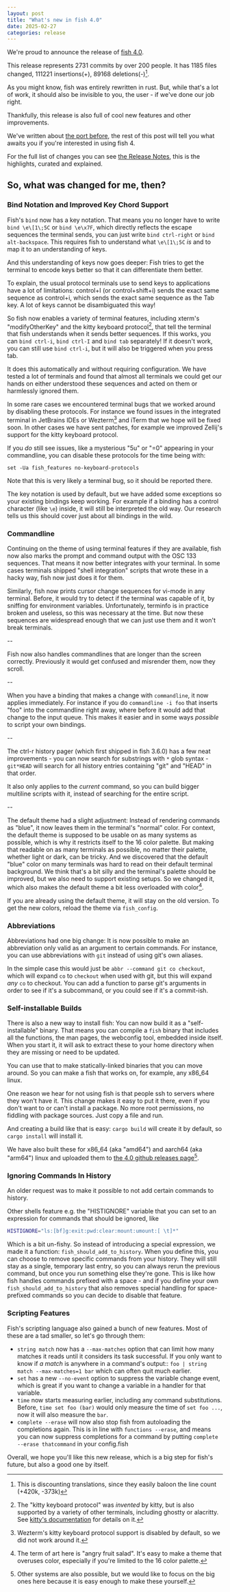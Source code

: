 ```yaml
---
layout: post
title: "What's new in fish 4.0"
date: 2025-02-27
categories: release
---
```


We're proud to announce the release of [fish 4.0](https://github.com/fish-shell/fish-shell/releases/tag/4.0.0).

This release represents 2731 commits by over 200 people.
It has 1185 files changed, 111221 insertions(+), 89168 deletions(-)[^linecount].

As you might know, fish was entirely rewritten in rust. But, while that's a lot of work, it should also be invisible to you, the user - if we've done our job right.

Thankfully, this release is also full of cool new features and other improvements.

We've written about [the port before](../rustport/index.html), the rest of this post will tell you what awaits you if you're interested in using fish 4.

For the full list of changes you can see [the Release Notes](https://fishshell.com/docs/4.0/relnotes.html), this is the highlights, curated and explained.

## So, what was changed for me, then?

### Bind Notation and Improved Key Chord Support

Fish's `bind` now has a key notation. That means you no longer have to write `bind \e\[1\;5C` or `bind \e\x7F`, which directly reflects the escape sequences the terminal sends, you can just write `bind ctrl-right` or `bind alt-backspace`. This requires fish to understand what `\e\[1\;5C` *is* and to map it to an understanding of keys.

And this understanding of keys now goes deeper: Fish tries to get the terminal to encode keys better so that it can differentiate them better.

To explain, the usual protocol terminals use to send keys to applications have a lot of limitations: control+I (or control+shift+i) sends the exact same sequence as control+i, which sends the exact same sequence as the Tab key. A lot of keys cannot be disambiguated this way!

So fish now enables a variety of terminal features, including xterm's "modifyOtherKey" and the kitty keyboard protocol[^kkp], that tell the terminal that fish understands when it sends better sequences. If this works, you can `bind ctrl-i`, `bind ctrl-I` and `bind tab` separately! If it doesn't work, you can still use `bind ctrl-i`, but it will also be triggered when you press tab.

It does this automatically and without requiring configuration. We have tested a lot of terminals and found that almost all terminals we could get our hands on either understood these sequences and acted on them or harmlessly ignored them.

In some rare cases we encountered terminal bugs that we worked around by disabling these protocols. For instance we found issues in the integrated terminal in JetBrains IDEs or Wezterm[^wezterm] and iTerm that we hope will be fixed soon. In other cases we have sent patches, for example we improved Zellij's support for the kitty keyboard protocol.

If you *do* still see issues, like a mysterious "5u" or "=0" appearing in your commandline, you can disable these protocols for the time being with:

```fish
set -Ua fish_features no-keyboard-protocols
```

Note that this is very likely a terminal bug, so it should be reported there.

The key notation is used by default, but we have added some exceptions so your existing bindings keep working. For example if a binding has a control character (like `\e`) inside, it will still be interpreted the old way. Our research tells us this should cover just about all bindings in the wild.

### Commandline

Continuing on the theme of using terminal features if they are available, fish now also marks the prompt and command output with the OSC 133 sequences. That means it now better integrates with your terminal. In some cases terminals shipped "shell integration" scripts that wrote these in a hacky way, fish now just does it for them.

Similarly, fish now prints cursor change sequences for vi-mode in any terminal. Before, it would try to detect if the terminal was capable of it,
by sniffing for environment variables. Unfortunately, terminfo is in practice broken and useless, so this was necessary at the time.
But now these sequences are widespread enough that we can just use them and it won't break terminals.

--

Fish now also handles commandlines that are longer than the screen correctly. Previously it would get confused and misrender them, now they scroll.

--

When you have a binding that makes a change with `commandline`, it now applies immediately. For instance if you do `commandline -i foo` that inserts "foo" into the commandline right away, where before it would add that change to the input queue. This makes it easier and in some ways *possible* to script your own bindings.

--

The ctrl-r history pager (which first shipped in fish 3.6.0) has a few neat improvements - you can now search for substrings with `*` glob syntax - `git*HEAD` will search for all history entries containing "git" and "HEAD" in that order. 

It also only applies to the *current* command, so you can build bigger multiline scripts with it, instead of searching for the entire script.

--

The default theme had a slight adjustment: Instead of rendering commands as "blue", it now leaves them in the terminal's "normal" color.
For context, the default theme is supposed to be usable on as many systems as possible, which is why it restricts itself to the 16 color palette.
But making that readable on as many terminals as possible, no matter their palette, whether light or dark,
can be tricky. And we discovered that the default "blue" color on many terminals was hard to read on their default terminal background.
We think that's a bit silly and the terminal's palette should be improved, but we also need to support existing setups.
So we changed it, which also makes the default theme a bit less overloaded with color[^salad].

If you are already using the default theme, it will stay on the old version. To get the new colors, reload the theme via `fish_config`.

### Abbreviations

Abbreviations had one big change: It is now possible to make an abbreviation only valid as an argument to certain commands.
For instance, you can use abbreviations with `git` instead of using git's own aliases.

In the simple case this would just be `abbr --command git co checkout`, which will expand `co` to `checkout` when used with git,
but this will expand *any* `co` to checkout. You can add a function to parse git's arguments in order to see if it's a subcommand,
or you could see if it's a commit-ish. 

### Self-installable Builds

There is also a new way to install fish: You can now build it as a "self-installable" binary.
That means you can compile a `fish` binary that includes all the functions, the man pages, the webconfig tool, embedded inside itself.
When you start it, it will ask to extract these to your home directory when they are missing or need to be updated.

You can use that to make statically-linked binaries that you can move around. So you can make a fish that works on, for example, any x86_64 linux.

One reason we hear for not using fish is that people ssh to servers where they won't have it.
This change makes it easy to put it there, even if you don't want to or can't install a package. No more root permissions,
no fiddling with package sources. Just copy a file and run.

And creating a build like that is easy: `cargo build` will create it by default, so `cargo install` will install it.

We have also built these for x86_64 (aka "amd64") and aarch64 (aka "arm64") linux and uploaded them to [the 4.0 github releases page](https://github.com/fish-shell/fish-shell/releases/tag/4.0.0)[^staticbuilds].


### Ignoring Commands In History

An older request was to make it possible to not add certain commands to history.

Other shells feature e.g. the "HISTIGNORE" variable that you can set to an expression for commands that should be ignored, like

```bash
HISTIGNORE="ls:[bf]g:exit:pwd:clear:mount:umount:[ \t]*"
```

Which is a bit un-fishy. So instead of introducing a special expression, we made it a function: `fish_should_add_to_history`. When you define this, you 
can choose to remove specific commands from your history. They will still stay as a single, temporary last entry, so you can always rerun the previous command,
but once you run something else they're gone. This is like how fish handles commands prefixed with a space - and if you define your own `fish_should_add_to_history`
that also removes special handling for space-prefixed commands so you can decide to disable that feature.

### Scripting Features

Fish's scripting language also gained a bunch of new features. Most of these are a tad smaller, so let's go through them:

- `string match` now has a `--max-matches` option that can limit how many matches it reads until it considers its task successful. If you only want to know if *a match* is anywhere in a command's output::
  `foo | string match --max-matches=1 bar`
  which can often quit much earlier.
- `set` has a new `--no-event` option to suppress the variable change event, which is great if you want to change a variable in a handler for that variable.
- `time` now starts measuring earlier, including any command substitutions.
  Before, `time set foo (bar)` would only measure the time of `set foo ...`, now it will also measure the `bar`.
- `complete --erase` will now also stop fish from autoloading the completions again.
  This is in line with `functions --erase`, and means you can now suppress completions for a command by putting `complete --erase thatcommand` in your config.fish

Overall, we hope you'll like this new release, which is a big step for fish's future, but also a good one by itself.

[^linecount]: This is discounting translations, since they easily baloon the line count (+420k, -373k)
[^kkp]: The "kitty keyboard protocol" was *invented* by kitty, but is also supported by a variety of other terminals, including ghostty or alacritty.
    See [kitty's documentation](https://sw.kovidgoyal.net/kitty/keyboard-protocol/) for details on it.

[^wezterm]: Wezterm's kitty keyboard protocol support is disabled by default, so we did not work around it.
[^salad]: The term of art here is "angry fruit salad". It's easy to make a theme that overuses color, especially if you're limited to the 16 color palette.
[^staticbuilds]: Other systems are also possible, but we would like to focus on the big ones here because it is easy enough to make these yourself.
